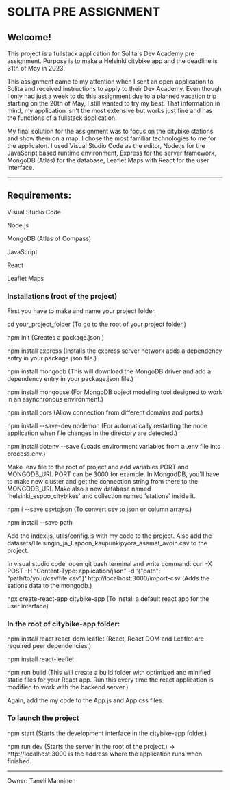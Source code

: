# SOLITA PRE ASSIGNMENT

## Welcome! 

This project is a fullstack application for Solita's Dev Academy pre assignment. Purpose is to make a Helsinki citybike app and the deadline is 31th of May in 2023. 

This assignment came to my attention when I sent an open application to Solita and received instructions to apply to their Dev Academy. Even though I only had just a week to do this assignment due to a planned vacation trip starting on the 20th of May, I still wanted to try my best. That information in mind, my application isn't the most extensive but works just fine and has the functions of a fullstack application.

My final solution for the assignment was to focus on the citybike stations and show them on a map. I chose the most familiar technologies to me for the applicaton. I used Visual Studio Code as the editor, Node.js for the JavaScript based runtime environment, Express for the server framework, MongoDB (Atlas) for the database, Leaflet Maps with React for the user interface.

---------------------------------------------------------------------------------------------------------------------------------------------------------------------

## Requirements:

Visual Studio Code 

Node.js

MongoDB (Atlas of Compass)

JavaScript

React

Leaflet Maps

### Installations (root of the project)

First you have to make and name your project folder.

cd your_project_folder (To go to the root of your project folder.)

npm init (Creates a package.json.)

npm install express (Installs the express server network adds a dependency entry in your package.json file.)

npm install mongodb (This will download the MongoDB driver and add a dependency entry in your package.json file.)

npm install mongoose (For MongoDB object modeling tool designed to work in an asynchronous environment.)

npm install cors (Allow connection from different domains and ports.)

npm install --save-dev nodemon (For automatically restarting the node application when file changes in the directory are detected.)

npm install dotenv --save (Loads environment variables from a .env file into process.env.)


Make .env file to the root of project and add variables PORT and MONGODB_URI. PORT can be 3000 for example. In MongodDB, you'll have to make new cluster and get the connection string from there to the MONGODB_URI. Make also a new database named 'helsinki_espoo_citybikes' and collection named 'stations' inside it.


npm i --save csvtojson (To convert csv to json or column arrays.)

npm install --save path 


Add the index.js, utils/config.js with my code to the project. Also add the datasets/Helsingin_ja_Espoon_kaupunkipyora_asemat_avoin.csv to the project. 


In visual studio code, open git bash terminal and write command: curl -X POST -H "Content-Type: application/json" -d '{"path": "path/to/your/csv/file.csv"}' http://localhost:3000/import-csv (Adds the sations data to the mongodb.)


npx create-react-app citybike-app (To install a default react app for the user interface)


### In the root of citybike-app folder:

npm install react react-dom leaflet (React, React DOM and Leaflet are required peer dependencies.)

npm install react-leaflet 

npm run build (This will create a build folder with optimized and minified static files for your React app. Run this every time the react application is modified to work with the backend server.)

Again, add the my code to the App.js and App.css files.


### To launch the project

npm start (Starts the development interface in the citybike-app folder.)

npm run dev (Starts the server in the root of the project.) -> http://localhost:3000 is the address where the application runs when finished.

---------------------------------------------------------------------------------------------------------------------------------------------------------------------

Owner: Taneli Manninen
